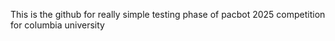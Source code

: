 This is the github for really simple testing phase of pacbot 2025 competition for columbia university
